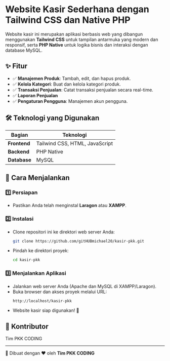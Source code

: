 # Website Kasir Sederhana dengan Tailwind CSS dan Native PHP

Website kasir ini merupakan aplikasi berbasis web yang dibangun menggunakan **Tailwind CSS** untuk tampilan antarmuka yang modern dan responsif, serta **PHP Native** untuk logika bisnis dan interaksi dengan database MySQL.

## ✨ Fitur

- ✅ **Manajemen Produk**: Tambah, edit, dan hapus produk.
- ✅ **Kelola Kategori**: Buat dan kelola kategori produk.
- ✅ **Transaksi Penjualan**: Catat transaksi penjualan secara real-time.
- ✅ **Laporan Penjualan**
- ✅ **Pengaturan Pengguna**: Manajemen akun pengguna.

## 🛠 Teknologi yang Digunakan

| Bagian      | Teknologi |
|-------------|------------|
| **Frontend** | Tailwind CSS, HTML, JavaScript |
| **Backend**  | PHP Native |
| **Database** | MySQL |

## 🚀 Cara Menjalankan

### 1️⃣ Persiapan
- Pastikan Anda telah menginstal **Laragon** atau **XAMPP**.

### 2️⃣ Instalasi
- Clone repositori ini ke direktori web server Anda:
  ```sh
  git clone https://github.com/gitHUBmichael20/kasir-pkk.git
  ```
- Pindah ke direktori proyek:
  ```sh
  cd kasir-pkk
  ```

### 3️⃣ Menjalankan Aplikasi
- Jalankan web server Anda (Apache dan MySQL di XAMPP/Laragon).
- Buka browser dan akses proyek melalui URL:
  ```sh
  http://localhost/kasir-pkk
  ```
- Website kasir siap digunakan! 🎉

## 🤝 Kontributor
Tim PKK CODING

---
🚀 Dibuat dengan ❤️ oleh **Tim PKK CODING**
